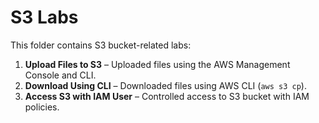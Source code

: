 # S3 Labs

This folder contains S3 bucket-related labs:

1. **Upload Files to S3** – Uploaded files using the AWS Management Console and CLI.
2. **Download Using CLI** – Downloaded files using AWS CLI (`aws s3 cp`).
3. **Access S3 with IAM User** – Controlled access to S3 bucket with IAM policies.
